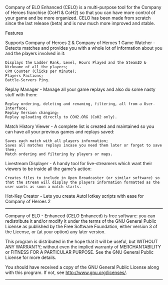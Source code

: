 Company of ELO Enhanced (CELO) is a multi-purpose tool for the Company of Heroes franchise (CoH1 & CoH2) so that you can have more control of your game and be more organized.
CELO has been made from scratch since the last release (beta) and is now much more improved and stable.

Features

Supports Company of Heroes 2 & Company of Heroes 1
Game Watcher - Detects matches and provides you with a whole lot of information about you and the players involved in it:

    Displays the Ladder Rank, Level, Hours Played and the SteamID & Nickname of all the players;
    CPM Counter (Clicks per Minute);
    Players Factions;
    Battle-Servers Ping.


Replay Manager - Manage all your game replays and also do some nasty stuff with them:

    Replay ordering, deleting and renaming, filtering, all from a User-Interface;
    Replay Version changing;
    Replay uploading directly to COH2.ORG (CoH2 only).


Match History Viewer - A complete list is created and maintained so you can have all your previous games and replays saved:

    Saves each match with all players information;
    Saves all matches replays incase you need them later or forget to save them;
    Match ordering and filtering by players or maps.


Livestream Displayer - A handy tool for live-streamers which want their viewers to be inside all the game's action:

    Creates files to include in Open Broadcaster (or similar software) so that the stream will display the players information formatted as the user wants as soon a match starts.


Hot-Key Creator - Lets you create AutoHotkey scripts with ease for Company of Heroes 2


-------------------------------------------------------------------------------------------------------

Company of ELO - Enhanced (CELO Enhanced) is free software: you can redistribute it and/or modify
it under the terms of the GNU General Public License as published by
the Free Software Foundation, either version 3 of the License, or
(at your option) any later version.

This program is distributed in the hope that it will be useful,
but WITHOUT ANY WARRANTY; without even the implied warranty of
MERCHANTABILITY or FITNESS FOR A PARTICULAR PURPOSE.  See the
GNU General Public License for more details.

You should have received a copy of the GNU General Public License
along with this program.  If not, see <http://www.gnu.org/licenses/>.


------------------------------------------------------------------------------------------------------
